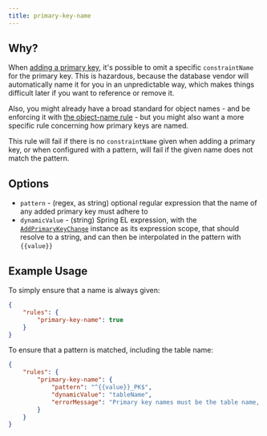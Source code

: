 ```yaml
---
title: primary-key-name
---
```


## Why?

When [adding a primary key](http://www.liquibase.org/documentation/changes/add_primary_key.html), it's possible to omit a specific `constraintName` for the primary key. This is hazardous, because the database vendor will automatically name it for you in an unpredictable way, which makes things difficult later if you want to reference or remove it.

Also, you might already have a broad standard for object names - and be enforcing it with [the object-name rule](object-name.md) - but you might also want a more specific rule concerning how primary keys are named.

This rule will fail if there is no `constraintName` given when adding a primary key, or when configured with a pattern, will fail if the given name does not match the pattern.

## Options

- `pattern` - (regex, as string) optional regular expression that the name of any added primary key must adhere to
- `dynamicValue` - (string) Spring EL expression, with the [`AddPrimaryKeyChange`](https://github.com/liquibase/liquibase/blob/main/liquibase-core/src/main/java/liquibase/change/core/AddPrimaryKeyChange.java) instance as its expression scope, that should resolve to a string, and can then be interpolated in the pattern with `{{value}}`

## Example Usage

To simply ensure that a name is always given:

```json
{
    "rules": {
        "primary-key-name": true
    }
}
```

To ensure that a pattern is matched, including the table name:

```json
{
    "rules": {
        "primary-key-name": {
            "pattern": "^{{value}}_PK$",
            "dynamicValue": "tableName",
            "errorMessage": "Primary key names must be the table name, suffixed with 'PK', e.g. FOO_PK"
        }
    }
}
```

